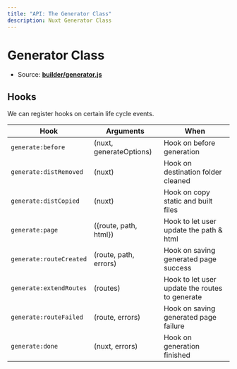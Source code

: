 ```yaml
---
title: "API: The Generator Class"
description: Nuxt Generator Class
---
```


# Generator Class

- Source: **[builder/generator.js](https://github.com/nuxt/nuxt.js/tree/dev/packages/builder/src/generator.js)**

## Hooks

We can register hooks on certain life cycle events.

Hook                    | Arguments                   | When
------------------------|-----------------------------|-----------------------------------------------
`generate:before`       | (nuxt, generateOptions)     | Hook on before generation
`generate:distRemoved`  | (nuxt)                      | Hook on  destination folder  cleaned
`generate:distCopied`   | (nuxt)                      | Hook on copy static and built files
`generate:page`         | ({route, path, html})       | Hook to let user update the path & html
`generate:routeCreated` | (route, path, errors)       | Hook on saving generated page success
`generate:extendRoutes` | (routes)                    | Hook to let user update the routes to generate
`generate:routeFailed`  | (route, errors)             | Hook on saving generated page failure
`generate:done`         | (nuxt, errors)              | Hook on generation finished
